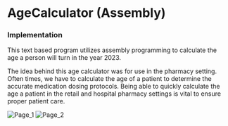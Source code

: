 # AgeCalculator (Assembly)
### Implementation
This text based program utilizes assembly programming to calculate the age a person will turn in the year 2023. 

The idea behind this age calculator was for use in the pharmacy setting. Often times, we have to calculate the age of a patient to determine the accurate medication dosing protocols. Being able to quickly calculate the age a patient in the retail and hospital pharmacy settings is vital to ensure proper patient care.


![Page_1](https://github.com/KavyaKolavasi1/AgeCalculator/assets/135289399/ff1e100f-9ef9-48e1-af17-89aa1e513311)
![Page_2](https://github.com/KavyaKolavasi1/AgeCalculator/assets/135289399/f7def9fe-e7d3-4462-a366-1674fffc418f)

